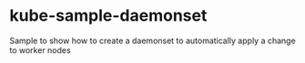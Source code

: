 # kube-sample-daemonset
Sample to show how to create a daemonset to automatically apply a change to worker nodes
